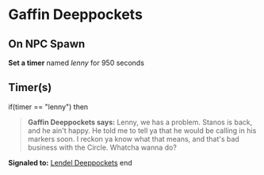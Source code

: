 # Gaffin Deeppockets


## On NPC Spawn

**Set a timer** named *lenny* for 950 seconds


## Timer(s)

if(timer == "lenny") then


>**Gaffin Deeppockets says:** Lenny, we has a problem. Stanos is back, and he ain't happy. He told me to tell ya that he would be calling in his markers soon. I reckon ya know what that means, and that's bad business with the Circle. Whatcha wanna do?


**Signaled to:**  [Lendel Deeppockets](/npc/19062)
end

